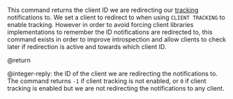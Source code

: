 This command returns the client ID we are redirecting our
[tracking](/topics/client-side-caching) notifications to. We set a client to
redirect to when using `CLIENT TRACKING` to enable tracking. However in order to
avoid forcing client libraries implementations to remember the ID notifications
are redirected to, this command exists in order to improve introspection and
allow clients to check later if redirection is active and towards which client
ID.

@return

@integer-reply: the ID of the client we are redirecting the notifications to.
The command returns `-1` if client tracking is not enabled, or `0` if client
tracking is enabled but we are not redirecting the notifications to any client.
